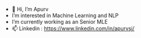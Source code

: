 - 👋 Hi, I’m Apurv
- I’m interested in Machine Learning and NLP
- I’m currently working as an Senior MLE
- 📫 Linkedin : https://www.linkedin.com/in/apurvsj/

<!---
apurv0303/apurv0303 is a ✨ special ✨ repository because its `README.md` (this file) appears on your GitHub profile.
You can click the Preview link to take a look at your changes.
--->
